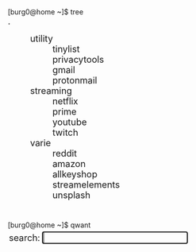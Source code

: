 <html>

<head>
  <meta charset="UTF-8">
  <link rel="stylesheet" type="text/css" href="css/style.css">
  <link rel="icon" type="image/png" href="https://lh3.googleusercontent.com/5ZPW3AM7VJAAdH7ioWUmEJCcapKHEbsQ6SlHL_YdwOq9aCjTjsuLV4ZNENvyoIoAlO45k14xcTeuUf9cXxTC=w1937-h985" />
  <title>Home</title>
  <style>
    @import url('https://fonts.googleapis.com/css2?family=Roboto+Mono&display=swap');

    :root {
      --font: "Roboto Mono";
      --background: #0f0e17;
      --foreground: #fffffe;
      --pink: #e53170;
      --red: #f25f4c;
      --orange: #ff8906;
      --branch: 1px solid #a7a9be;
    }

    html {
      font-size: 18px;
    }

    body {
      background: var(--background);
    }

    .container {
      position: absolute;
      top: 50%;
      left: 45%;
      transform: translate(-50%, -50%);
    }

    .prompt {
      font-family: var(--font);
      color: var(--foreground);
    }

    .prompt~.prompt {
      padding: 1.5rem 0 0.3125rem;
    }

    span {
      color: var(--pink);
    }

    h1 {
      display: inline;
      font-family: var(--font);
      font-size: 1rem;
      font-weight: normal;
      color: var(--red);
    }

    .tree>ul {
      margin: 0;
      padding-left: 1rem;
    }

    ul {
      list-style: none;
      padding-left: 2.5rem;
    }

    li {
      position: relative;
    }

    li::before,
    li::after {
      content: "";
      position: absolute;
      left: -0.75rem;
    }

    li::before {
      border-top: var(--branch);
      top: 0.75rem;
      width: 0.5rem;
    }

    li::after {
      border-left: var(--branch);
      height: 100%;
      top: 0.25rem;
    }

    li:last-child::after {
      height: 0.5rem;
    }

    a {
      font-family: var(--font);
      font-size: 1rem;
      color: var(--foreground);
      text-decoration: none;
      outline: none;
    }

    a:hover {
      color: var(--background);
      background: var(--orange);
    }

    form h1 {
      padding-left: 0.125rem;
    }

    input {
      font-family: var(--font);
      font-size: 1rem;
      color: var(--foreground);
      background-color: var(--background);
      border: none;
    }
  </style>
</head>

<body>
  <div class="container">
    <div class="prompt">[<span>burg0</span>@<span>home</span> ~]$ tree</div>
    <div class="tree">
      <h1>.</h1>
      <ul>
        <li>
          <h1>utility</h1>
          <ul>
            <li><a href="https://tinylist.app/">tinylist</a></li>
            <li><a href="https://privacytools.io/">privacytools</a></li>
            <li><a href="https://mail.google.com/">gmail</a></li>
            <li><a href="https://mail.protonmail.com/">protonmail</a></li>
          </ul>
        </li>
        <li>
          <h1>streaming</h1>
          <ul>
            <li><a href="https://www.netflix.com/browse">netflix</a></li>
            <li><a href="https://www.primevideo.com/">prime</a></li>
            <li><a href="https://www.youtube.com/">youtube</a></li>
            <li><a href="https://www.twitch.tv/">twitch</a></li>
          </ul>
        </li>
        <li>
          <h1>varie</h1>
          <ul>
            <li><a href="https://www.reddit.com/">reddit</a></li>
            <li><a href="https://www.amazon.it/">amazon</a></li>
            <li><a href="https://www.allkeyshop.com/">allkeyshop</a></li>
            <li><a href="https://streamelements.com/">streamelements</a></li>
			<li><a href="https://unsplash.com/">unsplash</a></li>
          </ul>
        </li>
      </ul>
    </div>
    <div class="prompt">[<span>burg0</span>@<span>home</span> ~]$ qwant</div>
    <form action="https://qwant.com/" method="GET" autocomplete="off">
      <h1>search: </h1>
      <input type="text" name="q" autofocus="autofocus">
    </form>
  </div>
</body>

</html>
